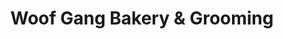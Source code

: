 ---
title: "Woof Gang Bakery & Grooming"
url: /round-rock/woof-gang-bakery-and-grooming/
shop: pet grooming
---